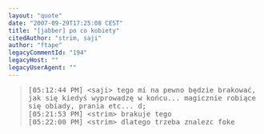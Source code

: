 ```yaml
---
layout: "quote"
date: "2007-09-29T17:25:08 CEST"
title: "[jabber] po co kobiety"
citedAuthor: "strim, saji"
author: "ftape"
legacyCommentId: "194"
legacyHost: ""
legacyUserAgent: ""
---
```



<blockquote><tt><p>[05:12:44 PM] &lt;saji&gt; tego mi na pewno będzie brakować, jak się kiedyś wyprowadzę w końcu... magicznie robiące się obiady, prania etc... d;<br>
[05:21:53 PM] &lt;strim&gt; brakuje tego<br>
[05:22:00 PM] &lt;strim&gt; dlatego trzeba znalezc foke</p></tt></blockquote>
